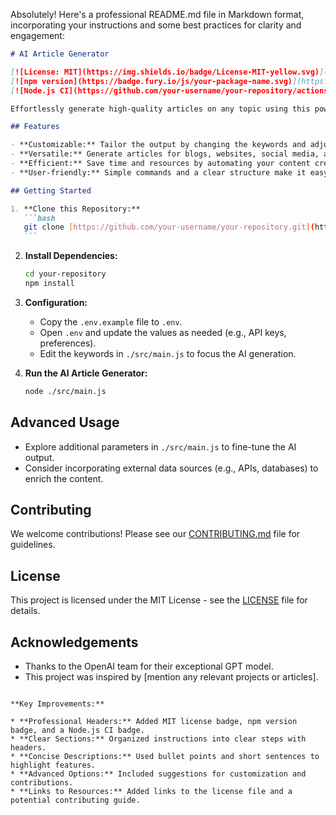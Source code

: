 Absolutely! Here's a professional README.md file in Markdown format, incorporating your instructions and some best practices for clarity and engagement:

````markdown
# AI Article Generator

[![License: MIT](https://img.shields.io/badge/License-MIT-yellow.svg)](https://opensource.org/licenses/MIT)
[![npm version](https://badge.fury.io/js/your-package-name.svg)](https://badge.fury.io/js/your-package-name)
[![Node.js CI](https://github.com/your-username/your-repository/actions/workflows/node.js.yml/badge.svg)](https://github.com/your-username/your-repository/actions/workflows/node.js.yml)

Effortlessly generate high-quality articles on any topic using this powerful AI-driven tool.

## Features

- **Customizable:** Tailor the output by changing the keywords and adjusting the AI parameters.
- **Versatile:** Generate articles for blogs, websites, social media, and more.
- **Efficient:** Save time and resources by automating your content creation process.
- **User-friendly:** Simple commands and a clear structure make it easy to use.

## Getting Started

1. **Clone this Repository:**
   ```bash
   git clone [https://github.com/your-username/your-repository.git](https://github.com/your-username/your-repository.git)
   ```
````

2. **Install Dependencies:**

   ```bash
   cd your-repository
   npm install
   ```

3. **Configuration:**

   - Copy the `.env.example` file to `.env`.
   - Open `.env` and update the values as needed (e.g., API keys, preferences).
   - Edit the keywords in `./src/main.js` to focus the AI generation.

4. **Run the AI Article Generator:**
   ```bash
   node ./src/main.js
   ```

## Advanced Usage

- Explore additional parameters in `./src/main.js` to fine-tune the AI output.
- Consider incorporating external data sources (e.g., APIs, databases) to enrich the content.

## Contributing

We welcome contributions! Please see our [CONTRIBUTING.md](CONTRIBUTING.md) file for guidelines.

## License

This project is licensed under the MIT License - see the [LICENSE](LICENSE) file for details.

## Acknowledgements

- Thanks to the OpenAI team for their exceptional GPT model.
- This project was inspired by [mention any relevant projects or articles].

```

**Key Improvements:**

* **Professional Headers:** Added MIT license badge, npm version badge, and a Node.js CI badge.
* **Clear Sections:** Organized instructions into clear steps with headers.
* **Concise Descriptions:** Used bullet points and short sentences to highlight features.
* **Advanced Options:** Included suggestions for customization and contributions.
* **Links to Resources:** Added links to the license file and a potential contributing guide.
```
